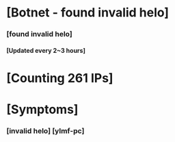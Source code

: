 # [Botnet - found invalid helo]
### [found invalid helo]
#### [Updated every 2~3 hours]

# [Counting 261 IPs]

# [Symptoms] 
###   [invalid helo] [ylmf-pc]
